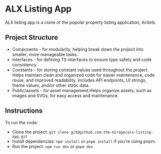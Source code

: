 # ALX Listing App

ALX listing app is a clone of the popular property listing application, Airbnb.

## Project Structure

- Components - for modularity, helping break down the project into smaller, more manageable tasks.
- Interfaces - for defining TS interfaces to ensure type safety and code consistency.
- Constants - for storing constant values used throughout the project. Helps maintain clean and organized code for easier maintenance, code reuse, and improved readability. Includes API endpoints, UI strings, theme values, and/or other static data.
- Public/assets - for asset management.Helps organize assets, such as images and SVGs, for easy access and maintenance.

## Instructions

To run the code:

- Clone the project: `git clone git@github.com:the-mirage/alx-listing-app.git`
- Install dependencies: `npm install` or `pnpm install` if you're using pnpm.
- Run the project: `npm run dev` or `pnpm dev`
